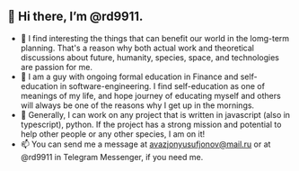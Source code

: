 ## 👋 Hi there, I’m @rd9911. 
- 👀 I find interesting the things that can benefit our world in the lomg-term planning. That's a reason why both actual work and theoretical discussions about future, humanity, species, space, and technologies are passion for me.
- 🌱 I am a guy with ongoing formal education in Finance and self-education in software-engineering. I find self-education as one of meanings of my life, and hope journey of educating myself and others will always be one of the reasons why I get up in the mornings.
- 💞️ Generally, I can work on any project that is written in javascript (also in typescript), python. If the project has a strong mission and potential to help other people or any other species, I am on it!
- 📫 You can send me a message at avazjonyusufjonov@mail.ru or at @rd9911 in Telegram Messenger, if you need me.
